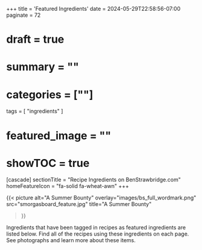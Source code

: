 +++
title = 'Featured Ingredients'
date = 2024-05-29T22:58:56-07:00
paginate = 72
# draft = true
# summary = ""
# categories = [""]
tags = [
  "ingredients"
  ]
# featured_image = ""
# showTOC = true

[cascade]
  sectionTitle = "Recipe Ingredients on BenStrawbridge.com"
  homeFeatureIcon = "fa-solid fa-wheat-awn"
+++

  {{< picture
    alt="A Summer Bounty"
    overlay="images/bs_full_wordmark.png"
    src="smorgasboard_feature.jpg"
    title="A Summer Bounty"
  >}}

Ingredients that have been tagged in recipes as featured ingredients are listed below. Find all of the recipes using these ingredients on each page. See photographs and learn more about these items.

<!--more-->

